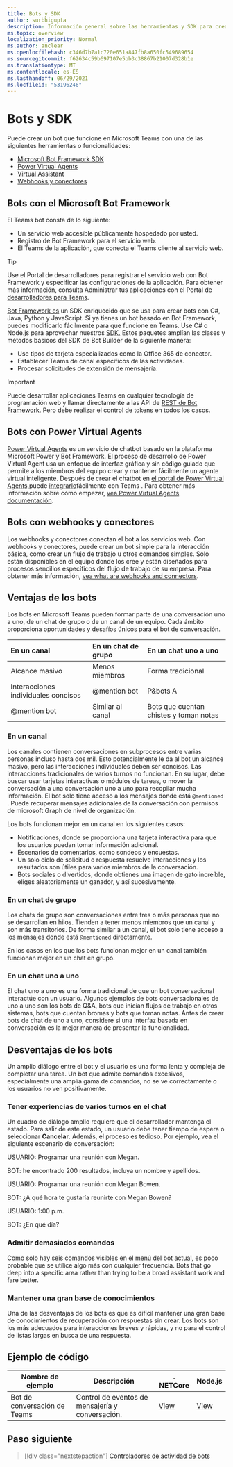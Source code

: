 ```yaml
---
title: Bots y SDK
author: surbhigupta
description: Información general sobre las herramientas y SDK para crear Microsoft Teams bots.
ms.topic: overview
localization_priority: Normal
ms.author: anclear
ms.openlocfilehash: c346d7b7a1c720e651a847fb8a650fc549689654
ms.sourcegitcommit: f62634c59b697107e5bb3c38867b21007d328b1e
ms.translationtype: MT
ms.contentlocale: es-ES
ms.lasthandoff: 06/29/2021
ms.locfileid: "53196246"
---
```

# <a name="bots-and-sdks"></a>Bots y SDK

Puede crear un bot que funcione en Microsoft Teams con una de las siguientes herramientas o funcionalidades:

* [Microsoft Bot Framework SDK](#bots-with-the-microsoft-bot-framework)
* [Power Virtual Agents](#bots-with-power-virtual-agents)
* [Virtual Assistant](~/samples/virtual-assistant.md)
* [Webhooks y conectores](#bots-with-webhooks-and-connectors)

## <a name="bots-with-the-microsoft-bot-framework"></a>Bots con el Microsoft Bot Framework

El Teams bot consta de lo siguiente:

* Un servicio web accesible públicamente hospedado por usted.
* Registro de Bot Framework para el servicio web.
* El Teams de la aplicación, que conecta el Teams cliente al servicio web.

> [!TIP]
> Use el Portal de desarrolladores para registrar el servicio web con Bot Framework y especificar las configuraciones de la aplicación. Para obtener más información, consulta Administrar tus aplicaciones con el Portal de [desarrolladores para Teams](~/concepts/build-and-test/teams-developer-portal.md).

[Bot Framework es](https://dev.botframework.com/) un SDK enriquecido que se usa para crear bots con C#, Java, Python y JavaScript. Si ya tienes un bot basado en Bot Framework, puedes modificarlo fácilmente para que funcione en Teams. Use C# o Node.js para aprovechar nuestros [SDK.](/microsoftteams/platform/#pivot=sdk-tools) Estos paquetes amplían las clases y métodos básicos del SDK de Bot Builder de la siguiente manera:

* Use tipos de tarjeta especializados como la Office 365 de conector.
* Establecer Teams de canal específicos de las actividades.
* Procesar solicitudes de extensión de mensajería.

> [!IMPORTANT]
> Puede desarrollar aplicaciones Teams en cualquier tecnología de programación web y llamar directamente a las API de [REST de Bot Framework.](/bot-framework/rest-api/bot-framework-rest-overview) Pero debe realizar el control de tokens en todos los casos.

## <a name="bots-with-power-virtual-agents"></a>Bots con Power Virtual Agents

[Power Virtual Agents](/power-virtual-agents/fundamentals-what-is-power-virtual-agents) es un servicio de chatbot basado en la plataforma Microsoft Power y Bot Framework. El proceso de desarrollo de Power Virtual Agent usa un enfoque de interfaz gráfica y sin código guiado que permite a los miembros del equipo crear y mantener fácilmente un agente virtual inteligente. Después de crear el chatbot en [el portal de Power Virtual Agents,](https://powervirtualagents.microsoft.com)puede [integrarlo](how-to/add-power-virtual-agents-bot-to-teams.md)fácilmente con Teams . Para obtener más información sobre cómo empezar, [vea Power Virtual Agents documentación](/power-virtual-agents).

## <a name="bots-with-webhooks-and-connectors"></a>Bots con webhooks y conectores

Los webhooks y conectores conectan el bot a los servicios web. Con webhooks y conectores, puede crear un bot simple para la interacción básica, como crear un flujo de trabajo u otros comandos simples. Solo están disponibles en el equipo donde los cree y están diseñados para procesos sencillos específicos del flujo de trabajo de su empresa. Para obtener más información, [vea what are webhooks and connectors](~/webhooks-and-connectors/what-are-webhooks-and-connectors.md).

## <a name="advantages-of-bots"></a>Ventajas de los bots

Los bots en Microsoft Teams pueden formar parte de una conversación uno a uno, de un chat de grupo o de un canal de un equipo. Cada ámbito proporciona oportunidades y desafíos únicos para el bot de conversación.

| En un canal | En un chat de grupo | En un chat uno a uno |
| :-- | :-- | :-- |
| Alcance masivo | Menos miembros | Forma tradicional |
| Interacciones individuales concisos | @mention bot  | P&bots A |
| @mention bot | Similar al canal | Bots que cuentan chistes y toman notas |

### <a name="in-a-channel"></a>En un canal

Los canales contienen conversaciones en subprocesos entre varias personas incluso hasta dos mil. Esto potencialmente le da al bot un alcance masivo, pero las interacciones individuales deben ser concisos. Las interacciones tradicionales de varios turnos no funcionan. En su lugar, debe buscar usar tarjetas interactivas o módulos de tareas, o mover la conversación a una conversación uno a uno para recopilar mucha información. El bot solo tiene acceso a los mensajes donde está `@mentioned` . Puede recuperar mensajes adicionales de la conversación con permisos de microsoft Graph de nivel de organización.

Los bots funcionan mejor en un canal en los siguientes casos:

* Notificaciones, donde se proporciona una tarjeta interactiva para que los usuarios puedan tomar información adicional.
* Escenarios de comentarios, como sondeos y encuestas.
* Un solo ciclo de solicitud o respuesta resuelve interacciones y los resultados son útiles para varios miembros de la conversación.
* Bots sociales o divertidos, donde obtienes una imagen de gato increíble, eliges aleatoriamente un ganador, y así sucesivamente.

### <a name="in-a-group-chat"></a>En un chat de grupo

Los chats de grupo son conversaciones entre tres o más personas que no se desarrollan en hilos. Tienden a tener menos miembros que un canal y son más transitorios. De forma similar a un canal, el bot solo tiene acceso a los mensajes donde está `@mentioned` directamente.

En los casos en los que los bots funcionan mejor en un canal también funcionan mejor en un chat en grupo.

### <a name="in-a-one-to-one-chat"></a>En un chat uno a uno

El chat uno a uno es una forma tradicional de que un bot conversacional interactúe con un usuario. Algunos ejemplos de bots conversacionales de uno a uno son los bots de Q&A, bots que inician flujos de trabajo en otros sistemas, bots que cuentan bromas y bots que toman notas. Antes de crear bots de chat de uno a uno, considere si una interfaz basada en conversación es la mejor manera de presentar la funcionalidad.

## <a name="disadvantages-of-bots"></a>Desventajas de los bots

Un amplio diálogo entre el bot y el usuario es una forma lenta y compleja de completar una tarea. Un bot que admite comandos excesivos, especialmente una amplia gama de comandos, no se ve correctamente o los usuarios no ven positivamente.

### <a name="have-multi-turn-experiences-in-chat"></a>Tener experiencias de varios turnos en el chat

Un cuadro de diálogo amplio requiere que el desarrollador mantenga el estado. Para salir de este estado, un usuario debe tener tiempo de espera o seleccionar **Cancelar**. Además, el proceso es tedioso. Por ejemplo, vea el siguiente escenario de conversación:

USUARIO: Programar una reunión con Megan.

BOT: he encontrado 200 resultados, incluya un nombre y apellidos.

USUARIO: Programar una reunión con Megan Bowen.

BOT: ¿A qué hora te gustaría reunirte con Megan Bowen?

USUARIO: 1:00 p.m.

BOT: ¿En qué día?

### <a name="support-too-many-commands"></a>Admitir demasiados comandos

Como solo hay seis comandos visibles en el menú del bot actual, es poco probable que se utilice algo más con cualquier frecuencia. Bots that go deep into a specific area rather than trying to be a broad assistant work and fare better.

### <a name="maintain-a-large-knowledge-base"></a>Mantener una gran base de conocimientos

Una de las desventajas de los bots es que es difícil mantener una gran base de conocimientos de recuperación con respuestas sin crear. Los bots son los más adecuados para interacciones breves y rápidas, y no para el control de listas largas en busca de una respuesta.

## <a name="code-sample"></a>Ejemplo de código

|Nombre de ejemplo | Descripción | . NETCore | Node.js |
|----------------|-----------------|--------------|----------------|
| Bot de conversación de Teams | Control de eventos de mensajería y conversación. |[View](https://github.com/microsoft/BotBuilder-Samples/tree/master/samples/csharp_dotnetcore/57.teams-conversation-bot)|[View](https://github.com/microsoft/BotBuilder-Samples/tree/master/samples/javascript_nodejs/57.teams-conversation-bot)|

## <a name="next-step"></a>Paso siguiente

> [!div class="nextstepaction"]
> [Controladores de actividad de bots](~/bots/bot-basics.md)
